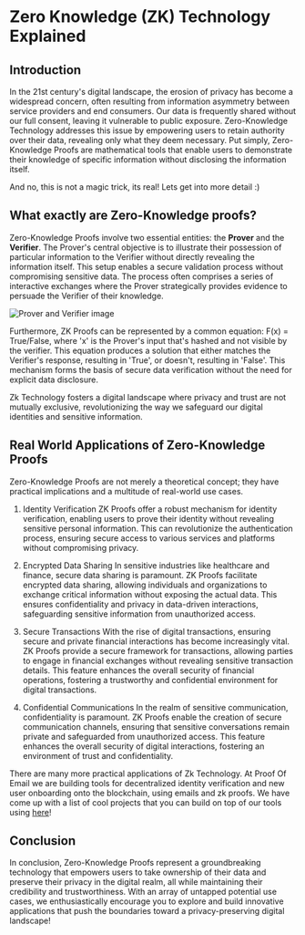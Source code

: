 # Zero Knowledge (ZK) Technology Explained

## Introduction
In the 21st century's digital landscape, the erosion of privacy has become a widespread concern, often resulting from information asymmetry between service providers and end consumers. Our data is frequently shared without our full consent, leaving it vulnerable to public exposure. Zero-Knowledge Technology addresses this issue by empowering users to retain authority over their data, revealing only what they deem necessary. Put simply, Zero-Knowledge Proofs are mathematical tools that enable users to demonstrate their knowledge of specific information without disclosing the information itself.

And no, this is not a magic trick, its real! Lets get into more detail :)

## What exactly are Zero-Knowledge proofs?

Zero-Knowledge Proofs involve two essential entities: the **Prover** and the **Verifier**. The Prover's central objective is to illustrate their possession of particular information to the Verifier without directly revealing the information itself. This setup enables a secure validation process without compromising sensitive data. The process often comprises a series of interactive exchanges where the Prover strategically provides evidence to persuade the Verifier of their knowledge.

![Prover and Verifier image](https://miro.medium.com/v2/resize:fit:1190/1*NYrnLNUaxfpyIq8fe4tObQ.png "Zk Proof Image")

Furthermore, ZK Proofs can be represented by a common equation: F(x) = True/False, where 'x' is the Prover's input that's hashed and not visible by the verifier. This equation produces a solution that either matches the Verifier's response, resulting in 'True', or doesn't, resulting in 'False'. This mechanism forms the basis of secure data verification without the need for explicit data disclosure.

Zk Technology fosters a digital landscape where privacy and trust are not mutually exclusive, revolutionizing the way we safeguard our digital identities and sensitive information.

## Real World Applications of Zero-Knowledge Proofs 
Zero-Knowledge Proofs are not merely a theoretical concept; they have practical implications and a multitude of real-world use cases. 

1. Identity Verification
ZK Proofs offer a robust mechanism for identity verification, enabling users to prove their identity without revealing sensitive personal information. This can revolutionize the authentication process, ensuring secure access to various services and platforms without compromising privacy.



2. Encrypted Data Sharing
In sensitive industries like healthcare and finance, secure data sharing is paramount. ZK Proofs facilitate encrypted data sharing, allowing individuals and organizations to exchange critical information without exposing the actual data. This ensures confidentiality and privacy in data-driven interactions, safeguarding sensitive information from unauthorized access.


3. Secure Transactions
With the rise of digital transactions, ensuring secure and private financial interactions has become increasingly vital. ZK Proofs provide a secure framework for transactions, allowing parties to engage in financial exchanges without revealing sensitive transaction details. This feature enhances the overall security of financial operations, fostering a trustworthy and confidential environment for digital transactions.

4. Confidential Communications
In the realm of sensitive communication, confidentiality is paramount. ZK Proofs enable the creation of secure communication channels, ensuring that sensitive conversations remain private and safeguarded from unauthorized access. This feature enhances the overall security of digital interactions, fostering an environment of trust and confidentiality.

There are many more practical applications of Zk Technology. At Proof Of Email we are building tools for decentralized identity verification and new user onboarding onto the blockchain, using emails and zk proofs. We have come up with a list of cool projects that you can build on top of our tools using [here](https://github.com/zkemail#help-out)!

## Conclusion
In conclusion, Zero-Knowledge Proofs represent a groundbreaking technology that empowers users to take ownership of their data and preserve their privacy in the digital realm, all while maintaining their credibility and trustworthiness. With an array of untapped potential use cases, we enthusiastically encourage you to explore and build innovative applications that push the boundaries toward a privacy-preserving digital landscape! 
